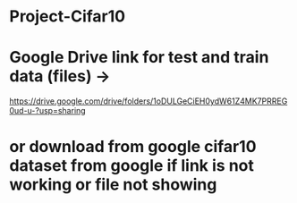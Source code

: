 # Project-Cifar10
# Google Drive link for test and train data (files) -> 
https://drive.google.com/drive/folders/1oDULGeCiEH0ydW61Z4MK7PRREG0ud-u-?usp=sharing
# or download from google cifar10 dataset from google if link is not working or file not showing
